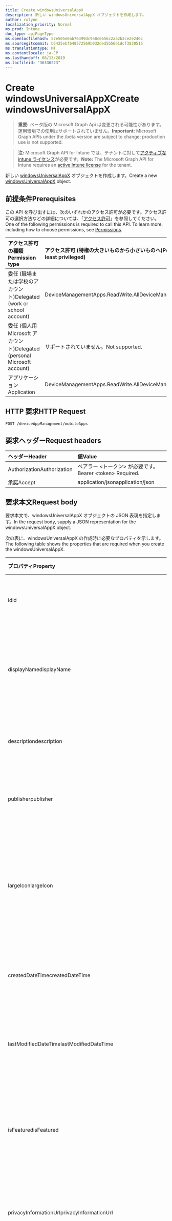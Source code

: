 ```yaml
---
title: Create windowsUniversalAppX
description: 新しい windowsUniversalAppX オブジェクトを作成します。
author: rolyon
localization_priority: Normal
ms.prod: Intune
doc_type: apiPageType
ms.openlocfilehash: 52e505e0ab76399dc9a8c6656c2aa2b3ce2e240c
ms.sourcegitcommit: b5425ebf648572569b032ded5b56e1dcf3830515
ms.translationtype: MT
ms.contentlocale: ja-JP
ms.lasthandoff: 08/13/2019
ms.locfileid: "36336223"
---
```

# <a name="create-windowsuniversalappx"></a><span data-ttu-id="3e902-103">Create windowsUniversalAppX</span><span class="sxs-lookup"><span data-stu-id="3e902-103">Create windowsUniversalAppX</span></span>

> <span data-ttu-id="3e902-104">**重要:** ベータ版の Microsoft Graph Api は変更される可能性があります。運用環境での使用はサポートされていません。</span><span class="sxs-lookup"><span data-stu-id="3e902-104">**Important:** Microsoft Graph APIs under the /beta version are subject to change; production use is not supported.</span></span>

> <span data-ttu-id="3e902-105">**注:** Microsoft Graph API for Intune では、テナントに対して[アクティブな intune ライセンス](https://go.microsoft.com/fwlink/?linkid=839381)が必要です。</span><span class="sxs-lookup"><span data-stu-id="3e902-105">**Note:** The Microsoft Graph API for Intune requires an [active Intune license](https://go.microsoft.com/fwlink/?linkid=839381) for the tenant.</span></span>

<span data-ttu-id="3e902-106">新しい [windowsUniversalAppX](../resources/intune-apps-windowsuniversalappx.md) オブジェクトを作成します。</span><span class="sxs-lookup"><span data-stu-id="3e902-106">Create a new [windowsUniversalAppX](../resources/intune-apps-windowsuniversalappx.md) object.</span></span>

## <a name="prerequisites"></a><span data-ttu-id="3e902-107">前提条件</span><span class="sxs-lookup"><span data-stu-id="3e902-107">Prerequisites</span></span>
<span data-ttu-id="3e902-p101">この API を呼び出すには、次のいずれかのアクセス許可が必要です。アクセス許可の選択方法などの詳細については、「[アクセス許可](/graph/permissions-reference)」を参照してください。</span><span class="sxs-lookup"><span data-stu-id="3e902-p101">One of the following permissions is required to call this API. To learn more, including how to choose permissions, see [Permissions](/graph/permissions-reference).</span></span>

|<span data-ttu-id="3e902-110">アクセス許可の種類</span><span class="sxs-lookup"><span data-stu-id="3e902-110">Permission type</span></span>|<span data-ttu-id="3e902-111">アクセス許可 (特権の大きいものから小さいものへ)</span><span class="sxs-lookup"><span data-stu-id="3e902-111">Permissions (from most to least privileged)</span></span>|
|:---|:---|
|<span data-ttu-id="3e902-112">委任 (職場または学校のアカウント)</span><span class="sxs-lookup"><span data-stu-id="3e902-112">Delegated (work or school account)</span></span>|<span data-ttu-id="3e902-113">DeviceManagementApps.ReadWrite.All</span><span class="sxs-lookup"><span data-stu-id="3e902-113">DeviceManagementApps.ReadWrite.All</span></span>|
|<span data-ttu-id="3e902-114">委任 (個人用 Microsoft アカウント)</span><span class="sxs-lookup"><span data-stu-id="3e902-114">Delegated (personal Microsoft account)</span></span>|<span data-ttu-id="3e902-115">サポートされていません。</span><span class="sxs-lookup"><span data-stu-id="3e902-115">Not supported.</span></span>|
|<span data-ttu-id="3e902-116">アプリケーション</span><span class="sxs-lookup"><span data-stu-id="3e902-116">Application</span></span>|<span data-ttu-id="3e902-117">DeviceManagementApps.ReadWrite.All</span><span class="sxs-lookup"><span data-stu-id="3e902-117">DeviceManagementApps.ReadWrite.All</span></span>|

## <a name="http-request"></a><span data-ttu-id="3e902-118">HTTP 要求</span><span class="sxs-lookup"><span data-stu-id="3e902-118">HTTP Request</span></span>
<!-- {
  "blockType": "ignored"
}
-->
``` http
POST /deviceAppManagement/mobileApps
```

## <a name="request-headers"></a><span data-ttu-id="3e902-119">要求ヘッダー</span><span class="sxs-lookup"><span data-stu-id="3e902-119">Request headers</span></span>
|<span data-ttu-id="3e902-120">ヘッダー</span><span class="sxs-lookup"><span data-stu-id="3e902-120">Header</span></span>|<span data-ttu-id="3e902-121">値</span><span class="sxs-lookup"><span data-stu-id="3e902-121">Value</span></span>|
|:---|:---|
|<span data-ttu-id="3e902-122">Authorization</span><span class="sxs-lookup"><span data-stu-id="3e902-122">Authorization</span></span>|<span data-ttu-id="3e902-123">ベアラー &lt;トークン&gt; が必要です。</span><span class="sxs-lookup"><span data-stu-id="3e902-123">Bearer &lt;token&gt; Required.</span></span>|
|<span data-ttu-id="3e902-124">承諾</span><span class="sxs-lookup"><span data-stu-id="3e902-124">Accept</span></span>|<span data-ttu-id="3e902-125">application/json</span><span class="sxs-lookup"><span data-stu-id="3e902-125">application/json</span></span>|

## <a name="request-body"></a><span data-ttu-id="3e902-126">要求本文</span><span class="sxs-lookup"><span data-stu-id="3e902-126">Request body</span></span>
<span data-ttu-id="3e902-127">要求本文で、windowsUniversalAppX オブジェクトの JSON 表現を指定します。</span><span class="sxs-lookup"><span data-stu-id="3e902-127">In the request body, supply a JSON representation for the windowsUniversalAppX object.</span></span>

<span data-ttu-id="3e902-128">次の表に、windowsUniversalAppX の作成時に必要なプロパティを示します。</span><span class="sxs-lookup"><span data-stu-id="3e902-128">The following table shows the properties that are required when you create the windowsUniversalAppX.</span></span>

|<span data-ttu-id="3e902-129">プロパティ</span><span class="sxs-lookup"><span data-stu-id="3e902-129">Property</span></span>|<span data-ttu-id="3e902-130">型</span><span class="sxs-lookup"><span data-stu-id="3e902-130">Type</span></span>|<span data-ttu-id="3e902-131">説明</span><span class="sxs-lookup"><span data-stu-id="3e902-131">Description</span></span>|
|:---|:---|:---|
|<span data-ttu-id="3e902-132">id</span><span class="sxs-lookup"><span data-stu-id="3e902-132">id</span></span>|<span data-ttu-id="3e902-133">文字列</span><span class="sxs-lookup"><span data-stu-id="3e902-133">String</span></span>|<span data-ttu-id="3e902-134">エンティティのキー。</span><span class="sxs-lookup"><span data-stu-id="3e902-134">Key of the entity.</span></span> <span data-ttu-id="3e902-135">[mobileApp](../resources/intune-apps-mobileapp.md) から継承します</span><span class="sxs-lookup"><span data-stu-id="3e902-135">Inherited from [mobileApp](../resources/intune-apps-mobileapp.md)</span></span>|
|<span data-ttu-id="3e902-136">displayName</span><span class="sxs-lookup"><span data-stu-id="3e902-136">displayName</span></span>|<span data-ttu-id="3e902-137">文字列</span><span class="sxs-lookup"><span data-stu-id="3e902-137">String</span></span>|<span data-ttu-id="3e902-138">管理者が提供またはインポートしたアプリのタイトル。</span><span class="sxs-lookup"><span data-stu-id="3e902-138">The admin provided or imported title of the app.</span></span> <span data-ttu-id="3e902-139">[mobileApp](../resources/intune-apps-mobileapp.md) から継承します</span><span class="sxs-lookup"><span data-stu-id="3e902-139">Inherited from [mobileApp](../resources/intune-apps-mobileapp.md)</span></span>|
|<span data-ttu-id="3e902-140">description</span><span class="sxs-lookup"><span data-stu-id="3e902-140">description</span></span>|<span data-ttu-id="3e902-141">String</span><span class="sxs-lookup"><span data-stu-id="3e902-141">String</span></span>|<span data-ttu-id="3e902-142">アプリの説明。</span><span class="sxs-lookup"><span data-stu-id="3e902-142">The description of the app.</span></span> <span data-ttu-id="3e902-143">[mobileApp](../resources/intune-apps-mobileapp.md) から継承します</span><span class="sxs-lookup"><span data-stu-id="3e902-143">Inherited from [mobileApp](../resources/intune-apps-mobileapp.md)</span></span>|
|<span data-ttu-id="3e902-144">publisher</span><span class="sxs-lookup"><span data-stu-id="3e902-144">publisher</span></span>|<span data-ttu-id="3e902-145">String</span><span class="sxs-lookup"><span data-stu-id="3e902-145">String</span></span>|<span data-ttu-id="3e902-146">アプリの発行元。</span><span class="sxs-lookup"><span data-stu-id="3e902-146">The publisher of the app.</span></span> <span data-ttu-id="3e902-147">[mobileApp](../resources/intune-apps-mobileapp.md) から継承します</span><span class="sxs-lookup"><span data-stu-id="3e902-147">Inherited from [mobileApp](../resources/intune-apps-mobileapp.md)</span></span>|
|<span data-ttu-id="3e902-148">largeIcon</span><span class="sxs-lookup"><span data-stu-id="3e902-148">largeIcon</span></span>|[<span data-ttu-id="3e902-149">mimeContent</span><span class="sxs-lookup"><span data-stu-id="3e902-149">mimeContent</span></span>](../resources/intune-shared-mimecontent.md)|<span data-ttu-id="3e902-150">アプリの詳細に表示され、アイコンのアップロードに使用される大きいアイコン。</span><span class="sxs-lookup"><span data-stu-id="3e902-150">The large icon, to be displayed in the app details and used for upload of the icon.</span></span> <span data-ttu-id="3e902-151">[mobileApp](../resources/intune-apps-mobileapp.md) から継承します</span><span class="sxs-lookup"><span data-stu-id="3e902-151">Inherited from [mobileApp](../resources/intune-apps-mobileapp.md)</span></span>|
|<span data-ttu-id="3e902-152">createdDateTime</span><span class="sxs-lookup"><span data-stu-id="3e902-152">createdDateTime</span></span>|<span data-ttu-id="3e902-153">DateTimeOffset</span><span class="sxs-lookup"><span data-stu-id="3e902-153">DateTimeOffset</span></span>|<span data-ttu-id="3e902-154">アプリが作成された日時。</span><span class="sxs-lookup"><span data-stu-id="3e902-154">The date and time the app was created.</span></span> <span data-ttu-id="3e902-155">[mobileApp](../resources/intune-apps-mobileapp.md) から継承します</span><span class="sxs-lookup"><span data-stu-id="3e902-155">Inherited from [mobileApp](../resources/intune-apps-mobileapp.md)</span></span>|
|<span data-ttu-id="3e902-156">lastModifiedDateTime</span><span class="sxs-lookup"><span data-stu-id="3e902-156">lastModifiedDateTime</span></span>|<span data-ttu-id="3e902-157">DateTimeOffset</span><span class="sxs-lookup"><span data-stu-id="3e902-157">DateTimeOffset</span></span>|<span data-ttu-id="3e902-158">アプリが最後に変更された日時。</span><span class="sxs-lookup"><span data-stu-id="3e902-158">The date and time the app was last modified.</span></span> <span data-ttu-id="3e902-159">[mobileApp](../resources/intune-apps-mobileapp.md) から継承します</span><span class="sxs-lookup"><span data-stu-id="3e902-159">Inherited from [mobileApp](../resources/intune-apps-mobileapp.md)</span></span>|
|<span data-ttu-id="3e902-160">isFeatured</span><span class="sxs-lookup"><span data-stu-id="3e902-160">isFeatured</span></span>|<span data-ttu-id="3e902-161">Boolean</span><span class="sxs-lookup"><span data-stu-id="3e902-161">Boolean</span></span>|<span data-ttu-id="3e902-162">アプリが管理者のおすすめとしてマークされたかどうかを示す値。[mobileApp](../resources/intune-apps-mobileapp.md) から継承します</span><span class="sxs-lookup"><span data-stu-id="3e902-162">The value indicating whether the app is marked as featured by the admin. Inherited from [mobileApp](../resources/intune-apps-mobileapp.md)</span></span>|
|<span data-ttu-id="3e902-163">privacyInformationUrl</span><span class="sxs-lookup"><span data-stu-id="3e902-163">privacyInformationUrl</span></span>|<span data-ttu-id="3e902-164">String</span><span class="sxs-lookup"><span data-stu-id="3e902-164">String</span></span>|<span data-ttu-id="3e902-165">プライバシーに関する声明の URL。</span><span class="sxs-lookup"><span data-stu-id="3e902-165">The privacy statement Url.</span></span> <span data-ttu-id="3e902-166">[mobileApp](../resources/intune-apps-mobileapp.md) から継承します</span><span class="sxs-lookup"><span data-stu-id="3e902-166">Inherited from [mobileApp](../resources/intune-apps-mobileapp.md)</span></span>|
|<span data-ttu-id="3e902-167">informationUrl</span><span class="sxs-lookup"><span data-stu-id="3e902-167">informationUrl</span></span>|<span data-ttu-id="3e902-168">String</span><span class="sxs-lookup"><span data-stu-id="3e902-168">String</span></span>|<span data-ttu-id="3e902-169">詳細情報の URL。</span><span class="sxs-lookup"><span data-stu-id="3e902-169">The more information Url.</span></span> <span data-ttu-id="3e902-170">[mobileApp](../resources/intune-apps-mobileapp.md) から継承します</span><span class="sxs-lookup"><span data-stu-id="3e902-170">Inherited from [mobileApp](../resources/intune-apps-mobileapp.md)</span></span>|
|<span data-ttu-id="3e902-171">owner</span><span class="sxs-lookup"><span data-stu-id="3e902-171">owner</span></span>|<span data-ttu-id="3e902-172">String</span><span class="sxs-lookup"><span data-stu-id="3e902-172">String</span></span>|<span data-ttu-id="3e902-173">アプリの所有者。</span><span class="sxs-lookup"><span data-stu-id="3e902-173">The owner of the app.</span></span> <span data-ttu-id="3e902-174">[mobileApp](../resources/intune-apps-mobileapp.md) から継承します</span><span class="sxs-lookup"><span data-stu-id="3e902-174">Inherited from [mobileApp](../resources/intune-apps-mobileapp.md)</span></span>|
|<span data-ttu-id="3e902-175">developer</span><span class="sxs-lookup"><span data-stu-id="3e902-175">developer</span></span>|<span data-ttu-id="3e902-176">String</span><span class="sxs-lookup"><span data-stu-id="3e902-176">String</span></span>|<span data-ttu-id="3e902-177">アプリの開発者。</span><span class="sxs-lookup"><span data-stu-id="3e902-177">The developer of the app.</span></span> <span data-ttu-id="3e902-178">[mobileApp](../resources/intune-apps-mobileapp.md) から継承します</span><span class="sxs-lookup"><span data-stu-id="3e902-178">Inherited from [mobileApp](../resources/intune-apps-mobileapp.md)</span></span>|
|<span data-ttu-id="3e902-179">notes</span><span class="sxs-lookup"><span data-stu-id="3e902-179">notes</span></span>|<span data-ttu-id="3e902-180">String</span><span class="sxs-lookup"><span data-stu-id="3e902-180">String</span></span>|<span data-ttu-id="3e902-181">アプリ用のメモ。</span><span class="sxs-lookup"><span data-stu-id="3e902-181">Notes for the app.</span></span> <span data-ttu-id="3e902-182">[mobileApp](../resources/intune-apps-mobileapp.md) から継承します</span><span class="sxs-lookup"><span data-stu-id="3e902-182">Inherited from [mobileApp](../resources/intune-apps-mobileapp.md)</span></span>|
|<span data-ttu-id="3e902-183">uploadState</span><span class="sxs-lookup"><span data-stu-id="3e902-183">uploadState</span></span>|<span data-ttu-id="3e902-184">Int32</span><span class="sxs-lookup"><span data-stu-id="3e902-184">Int32</span></span>|<span data-ttu-id="3e902-185">アップロード状態。</span><span class="sxs-lookup"><span data-stu-id="3e902-185">The upload state.</span></span> <span data-ttu-id="3e902-186">[mobileApp](../resources/intune-apps-mobileapp.md) から継承します</span><span class="sxs-lookup"><span data-stu-id="3e902-186">Inherited from [mobileApp](../resources/intune-apps-mobileapp.md)</span></span>|
|<span data-ttu-id="3e902-187">publishingState</span><span class="sxs-lookup"><span data-stu-id="3e902-187">publishingState</span></span>|[<span data-ttu-id="3e902-188">mobileAppPublishingState</span><span class="sxs-lookup"><span data-stu-id="3e902-188">mobileAppPublishingState</span></span>](../resources/intune-apps-mobileapppublishingstate.md)|<span data-ttu-id="3e902-189">アプリの発行の状態。</span><span class="sxs-lookup"><span data-stu-id="3e902-189">The publishing state for the app.</span></span> <span data-ttu-id="3e902-190">アプリが発行されていない限り、アプリを割り当てることができません。</span><span class="sxs-lookup"><span data-stu-id="3e902-190">The app cannot be assigned unless the app is published.</span></span> <span data-ttu-id="3e902-191">[MobileApp](../resources/intune-apps-mobileapp.md)から継承されます。</span><span class="sxs-lookup"><span data-stu-id="3e902-191">Inherited from [mobileApp](../resources/intune-apps-mobileapp.md).</span></span> <span data-ttu-id="3e902-192">可能な値は、`notPublished`、`processing`、`published` です。</span><span class="sxs-lookup"><span data-stu-id="3e902-192">Possible values are: `notPublished`, `processing`, `published`.</span></span>|
|<span data-ttu-id="3e902-193">isAssigned</span><span class="sxs-lookup"><span data-stu-id="3e902-193">isAssigned</span></span>|<span data-ttu-id="3e902-194">Boolean</span><span class="sxs-lookup"><span data-stu-id="3e902-194">Boolean</span></span>|<span data-ttu-id="3e902-195">アプリが少なくとも1つのグループに割り当てられているかどうかを示す値。</span><span class="sxs-lookup"><span data-stu-id="3e902-195">The value indicating whether the app is assigned to at least one group.</span></span> <span data-ttu-id="3e902-196">[mobileApp](../resources/intune-apps-mobileapp.md) から継承します</span><span class="sxs-lookup"><span data-stu-id="3e902-196">Inherited from [mobileApp](../resources/intune-apps-mobileapp.md)</span></span>|
|<span data-ttu-id="3e902-197">roleScopeTagIds</span><span class="sxs-lookup"><span data-stu-id="3e902-197">roleScopeTagIds</span></span>|<span data-ttu-id="3e902-198">文字列コレクション</span><span class="sxs-lookup"><span data-stu-id="3e902-198">String collection</span></span>|<span data-ttu-id="3e902-199">このモバイルアプリの範囲タグ id のリスト。</span><span class="sxs-lookup"><span data-stu-id="3e902-199">List of scope tag ids for this mobile app.</span></span> <span data-ttu-id="3e902-200">[mobileApp](../resources/intune-apps-mobileapp.md) から継承します</span><span class="sxs-lookup"><span data-stu-id="3e902-200">Inherited from [mobileApp](../resources/intune-apps-mobileapp.md)</span></span>|
|<span data-ttu-id="3e902-201">dependentAppCount</span><span class="sxs-lookup"><span data-stu-id="3e902-201">dependentAppCount</span></span>|<span data-ttu-id="3e902-202">Int32</span><span class="sxs-lookup"><span data-stu-id="3e902-202">Int32</span></span>|<span data-ttu-id="3e902-203">子アプリが持つ依存関係の合計数。</span><span class="sxs-lookup"><span data-stu-id="3e902-203">The total number of dependencies the child app has.</span></span> <span data-ttu-id="3e902-204">[mobileApp](../resources/intune-apps-mobileapp.md) から継承します</span><span class="sxs-lookup"><span data-stu-id="3e902-204">Inherited from [mobileApp](../resources/intune-apps-mobileapp.md)</span></span>|
|<span data-ttu-id="3e902-205">committedContentVersion</span><span class="sxs-lookup"><span data-stu-id="3e902-205">committedContentVersion</span></span>|<span data-ttu-id="3e902-206">String</span><span class="sxs-lookup"><span data-stu-id="3e902-206">String</span></span>|<span data-ttu-id="3e902-207">内部にコミットされたコンテンツのバージョン。</span><span class="sxs-lookup"><span data-stu-id="3e902-207">The internal committed content version.</span></span> <span data-ttu-id="3e902-208">[mobileLobApp](../resources/intune-apps-mobilelobapp.md) から継承します</span><span class="sxs-lookup"><span data-stu-id="3e902-208">Inherited from [mobileLobApp](../resources/intune-apps-mobilelobapp.md)</span></span>|
|<span data-ttu-id="3e902-209">fileName</span><span class="sxs-lookup"><span data-stu-id="3e902-209">fileName</span></span>|<span data-ttu-id="3e902-210">文字列型 (String)</span><span class="sxs-lookup"><span data-stu-id="3e902-210">String</span></span>|<span data-ttu-id="3e902-211">メインの LOB アプリケーションのファイル名。</span><span class="sxs-lookup"><span data-stu-id="3e902-211">The name of the main Lob application file.</span></span> <span data-ttu-id="3e902-212">[mobileLobApp](../resources/intune-apps-mobilelobapp.md) から継承します</span><span class="sxs-lookup"><span data-stu-id="3e902-212">Inherited from [mobileLobApp](../resources/intune-apps-mobilelobapp.md)</span></span>|
|<span data-ttu-id="3e902-213">size</span><span class="sxs-lookup"><span data-stu-id="3e902-213">size</span></span>|<span data-ttu-id="3e902-214">Int64</span><span class="sxs-lookup"><span data-stu-id="3e902-214">Int64</span></span>|<span data-ttu-id="3e902-215">アップロードされたすべてのファイルを含む合計サイズ。</span><span class="sxs-lookup"><span data-stu-id="3e902-215">The total size, including all uploaded files.</span></span> <span data-ttu-id="3e902-216">[mobileLobApp](../resources/intune-apps-mobilelobapp.md) から継承します</span><span class="sxs-lookup"><span data-stu-id="3e902-216">Inherited from [mobileLobApp](../resources/intune-apps-mobilelobapp.md)</span></span>|
|<span data-ttu-id="3e902-217">applicableArchitectures</span><span class="sxs-lookup"><span data-stu-id="3e902-217">applicableArchitectures</span></span>|[<span data-ttu-id="3e902-218">windowsArchitecture</span><span class="sxs-lookup"><span data-stu-id="3e902-218">windowsArchitecture</span></span>](../resources/intune-apps-windowsarchitecture.md)|<span data-ttu-id="3e902-219">このアプリを実行できる Windows アーキテクチャ。</span><span class="sxs-lookup"><span data-stu-id="3e902-219">The Windows architecture(s) for which this app can run on.</span></span> <span data-ttu-id="3e902-220">使用可能な値: `none`、`x86`、`x64`、`arm`、`neutral`、`arm64`。</span><span class="sxs-lookup"><span data-stu-id="3e902-220">Possible values are: `none`, `x86`, `x64`, `arm`, `neutral`, `arm64`.</span></span>|
|<span data-ttu-id="3e902-221">applicableDeviceTypes</span><span class="sxs-lookup"><span data-stu-id="3e902-221">applicableDeviceTypes</span></span>|[<span data-ttu-id="3e902-222">windowsDeviceType</span><span class="sxs-lookup"><span data-stu-id="3e902-222">windowsDeviceType</span></span>](../resources/intune-apps-windowsdevicetype.md)|<span data-ttu-id="3e902-223">このアプリを実行できる Windows デバイスの種類。</span><span class="sxs-lookup"><span data-stu-id="3e902-223">The Windows device type(s) for which this app can run on.</span></span> <span data-ttu-id="3e902-224">可能な値は、`none`、`desktop`、`mobile`、`holographic`、`team` です。</span><span class="sxs-lookup"><span data-stu-id="3e902-224">Possible values are: `none`, `desktop`, `mobile`, `holographic`, `team`.</span></span>|
|<span data-ttu-id="3e902-225">identityName</span><span class="sxs-lookup"><span data-stu-id="3e902-225">identityName</span></span>|<span data-ttu-id="3e902-226">String</span><span class="sxs-lookup"><span data-stu-id="3e902-226">String</span></span>|<span data-ttu-id="3e902-227">ID 名。</span><span class="sxs-lookup"><span data-stu-id="3e902-227">The Identity Name.</span></span>|
|<span data-ttu-id="3e902-228">identityPublisherHash</span><span class="sxs-lookup"><span data-stu-id="3e902-228">identityPublisherHash</span></span>|<span data-ttu-id="3e902-229">String</span><span class="sxs-lookup"><span data-stu-id="3e902-229">String</span></span>|<span data-ttu-id="3e902-230">ID の発行元のハッシュ。</span><span class="sxs-lookup"><span data-stu-id="3e902-230">The Identity Publisher Hash.</span></span>|
|<span data-ttu-id="3e902-231">identityResourceIdentifier</span><span class="sxs-lookup"><span data-stu-id="3e902-231">identityResourceIdentifier</span></span>|<span data-ttu-id="3e902-232">String</span><span class="sxs-lookup"><span data-stu-id="3e902-232">String</span></span>|<span data-ttu-id="3e902-233">ID のリソースの識別子。</span><span class="sxs-lookup"><span data-stu-id="3e902-233">The Identity Resource Identifier.</span></span>|
|<span data-ttu-id="3e902-234">isBundle</span><span class="sxs-lookup"><span data-stu-id="3e902-234">isBundle</span></span>|<span data-ttu-id="3e902-235">Boolean</span><span class="sxs-lookup"><span data-stu-id="3e902-235">Boolean</span></span>|<span data-ttu-id="3e902-236">アプリがバンドルかどうかを指定します。</span><span class="sxs-lookup"><span data-stu-id="3e902-236">Whether or not the app is a bundle.</span></span>|
|<span data-ttu-id="3e902-237">minimumSupportedOperatingSystem</span><span class="sxs-lookup"><span data-stu-id="3e902-237">minimumSupportedOperatingSystem</span></span>|[<span data-ttu-id="3e902-238">windowsMinimumOperatingSystem</span><span class="sxs-lookup"><span data-stu-id="3e902-238">windowsMinimumOperatingSystem</span></span>](../resources/intune-apps-windowsminimumoperatingsystem.md)|<span data-ttu-id="3e902-239">該当するオペレーティング システムの最小の値。</span><span class="sxs-lookup"><span data-stu-id="3e902-239">The value for the minimum applicable operating system.</span></span>|
|<span data-ttu-id="3e902-240">identityVersion</span><span class="sxs-lookup"><span data-stu-id="3e902-240">identityVersion</span></span>|<span data-ttu-id="3e902-241">String</span><span class="sxs-lookup"><span data-stu-id="3e902-241">String</span></span>|<span data-ttu-id="3e902-242">ID のバージョン。</span><span class="sxs-lookup"><span data-stu-id="3e902-242">The identity version.</span></span>|



## <a name="response"></a><span data-ttu-id="3e902-243">応答</span><span class="sxs-lookup"><span data-stu-id="3e902-243">Response</span></span>
<span data-ttu-id="3e902-244">成功した場合、このメソッドは `201 Created` 応答コードと、応答本文で [windowsUniversalAppX](../resources/intune-apps-windowsuniversalappx.md) オブジェクトを返します。</span><span class="sxs-lookup"><span data-stu-id="3e902-244">If successful, this method returns a `201 Created` response code and a [windowsUniversalAppX](../resources/intune-apps-windowsuniversalappx.md) object in the response body.</span></span>

## <a name="example"></a><span data-ttu-id="3e902-245">例</span><span class="sxs-lookup"><span data-stu-id="3e902-245">Example</span></span>

### <a name="request"></a><span data-ttu-id="3e902-246">要求</span><span class="sxs-lookup"><span data-stu-id="3e902-246">Request</span></span>
<span data-ttu-id="3e902-247">以下は、要求の例です。</span><span class="sxs-lookup"><span data-stu-id="3e902-247">Here is an example of the request.</span></span>
``` http
POST https://graph.microsoft.com/beta/deviceAppManagement/mobileApps
Content-type: application/json
Content-length: 1461

{
  "@odata.type": "#microsoft.graph.windowsUniversalAppX",
  "displayName": "Display Name value",
  "description": "Description value",
  "publisher": "Publisher value",
  "largeIcon": {
    "@odata.type": "microsoft.graph.mimeContent",
    "type": "Type value",
    "value": "dmFsdWU="
  },
  "isFeatured": true,
  "privacyInformationUrl": "https://example.com/privacyInformationUrl/",
  "informationUrl": "https://example.com/informationUrl/",
  "owner": "Owner value",
  "developer": "Developer value",
  "notes": "Notes value",
  "uploadState": 11,
  "publishingState": "processing",
  "isAssigned": true,
  "roleScopeTagIds": [
    "Role Scope Tag Ids value"
  ],
  "dependentAppCount": 1,
  "committedContentVersion": "Committed Content Version value",
  "fileName": "File Name value",
  "size": 4,
  "applicableArchitectures": "x86",
  "applicableDeviceTypes": "desktop",
  "identityName": "Identity Name value",
  "identityPublisherHash": "Identity Publisher Hash value",
  "identityResourceIdentifier": "Identity Resource Identifier value",
  "isBundle": true,
  "minimumSupportedOperatingSystem": {
    "@odata.type": "microsoft.graph.windowsMinimumOperatingSystem",
    "v8_0": true,
    "v8_1": true,
    "v10_0": true,
    "v10_1607": true,
    "v10_1703": true,
    "v10_1709": true,
    "v10_1803": true,
    "v10_1809": true,
    "v10_1903": true
  },
  "identityVersion": "Identity Version value"
}
```

### <a name="response"></a><span data-ttu-id="3e902-248">応答</span><span class="sxs-lookup"><span data-stu-id="3e902-248">Response</span></span>
<span data-ttu-id="3e902-p124">以下は、応答の例です。注:簡潔にするために、ここに示す応答オブジェクトは切り詰められている場合があります。すべてのプロパティは実際の呼び出しから返されます。</span><span class="sxs-lookup"><span data-stu-id="3e902-p124">Here is an example of the response. Note: The response object shown here may be truncated for brevity. All of the properties will be returned from an actual call.</span></span>
``` http
HTTP/1.1 201 Created
Content-Type: application/json
Content-Length: 1633

{
  "@odata.type": "#microsoft.graph.windowsUniversalAppX",
  "id": "4bc47eba-7eba-4bc4-ba7e-c44bba7ec44b",
  "displayName": "Display Name value",
  "description": "Description value",
  "publisher": "Publisher value",
  "largeIcon": {
    "@odata.type": "microsoft.graph.mimeContent",
    "type": "Type value",
    "value": "dmFsdWU="
  },
  "createdDateTime": "2017-01-01T00:02:43.5775965-08:00",
  "lastModifiedDateTime": "2017-01-01T00:00:35.1329464-08:00",
  "isFeatured": true,
  "privacyInformationUrl": "https://example.com/privacyInformationUrl/",
  "informationUrl": "https://example.com/informationUrl/",
  "owner": "Owner value",
  "developer": "Developer value",
  "notes": "Notes value",
  "uploadState": 11,
  "publishingState": "processing",
  "isAssigned": true,
  "roleScopeTagIds": [
    "Role Scope Tag Ids value"
  ],
  "dependentAppCount": 1,
  "committedContentVersion": "Committed Content Version value",
  "fileName": "File Name value",
  "size": 4,
  "applicableArchitectures": "x86",
  "applicableDeviceTypes": "desktop",
  "identityName": "Identity Name value",
  "identityPublisherHash": "Identity Publisher Hash value",
  "identityResourceIdentifier": "Identity Resource Identifier value",
  "isBundle": true,
  "minimumSupportedOperatingSystem": {
    "@odata.type": "microsoft.graph.windowsMinimumOperatingSystem",
    "v8_0": true,
    "v8_1": true,
    "v10_0": true,
    "v10_1607": true,
    "v10_1703": true,
    "v10_1709": true,
    "v10_1803": true,
    "v10_1809": true,
    "v10_1903": true
  },
  "identityVersion": "Identity Version value"
}
```






